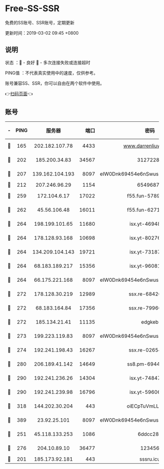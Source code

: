 # Free-SS-SSR

免费的SS账号、SSR账号，定期更新

更新时间：2019-03-02 09:45 +0800

## 说明

状态     ：🙂 - 良好 🙁 - 多次连接失败或连接超时

PING值   ：不代表真实使用中的速度，仅供参考。

账号兼容SS、SSR，你可以自由在两个软件中使用。

👉[扫码页面](https://liesauer.github.io/free-ss-ssr.github.io/)👈

## 账号

|-|PING|服务器|端口|密码|加密方式|区域|
|:----:|:----:|:-----:|-----:|:----:|:----:|:----:|
|🙂|165|202.182.107.78|4433|www.darrenliuwei.com|aes-256-cfb|JP|
|🙂|202|185.200.34.83|34567|31272288|aes-256-cfb|US|
|🙂|207|139.162.104.193|8097|eIW0Dnk69454e6nSwuspv9DmS201tQ0D|aes-256-cfb|JP|
|🙂|212|207.246.96.29|1154|65496879|chacha20|US|
|🙂|259|172.104.6.17|17022|f55.fun-57899687|aes-256-cfb|US|
|🙂|262|45.56.106.48|16011|f55.fun-62712462|aes-256-cfb|US|
|🙂|264|198.199.101.65|11680|isx.yt-46948094|aes-256-cfb|US|
|🙂|264|178.128.93.168|10698|isx.yt-80276507|aes-256-cfb|SG|
|🙂|264|134.209.104.143|19721|isx.yt-73187707|aes-256-cfb|SG|
|🙂|264|68.183.189.217|15356|isx.yt-96081644|aes-256-cfb|SG|
|🙂|264|66.175.221.168|8097|eIW0Dnk69454e6nSwuspv9DmS201tQ0D|aes-256-cfb|US|
|🙂|272|178.128.30.219|12989|ssx.re-68426901|aes-256-cfb|SG|
|🙂|272|68.183.164.84|17356|ssx.re-79966260|aes-256-cfb|US|
|🙂|272|185.134.21.41|11135|edgkeb|aes-256-cfb|GB|
|🙂|273|199.223.119.83|8097|eIW0Dnk69454e6nSwuspv9DmS201tQ0D|aes-256-cfb|US|
|🙂|274|192.241.198.43|16267|ssx.re-02654546|aes-256-cfb|US|
|🙂|280|206.189.41.142|14649|ss8.pm-69449301|aes-256-cfb|SG|
|🙂|290|192.241.236.26|14304|isx.yt-74847820|aes-256-cfb|US|
|🙂|290|192.241.239.98|16796|isx.yt-59606235|aes-256-cfb|US|
|🙂|318|144.202.30.204|443|oiECpTuVmLLxk4Ts|aes-256-cfb|US|
|🙂|389|23.92.25.101|8097|eIW0Dnk69454e6nSwuspv9DmS201tQ0D|aes-256-cfb|US|
|🙂|251|45.118.133.253|1086|6ddcc286|aes-256-cfb|SG|
|🙂|276|204.10.89.10|36477|123456|aes-256-cfb|US|
|🙁|201|185.173.92.181|443|sssru.icu|rc4-md5|RU|

